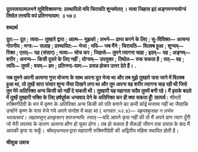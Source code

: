 **दूतस्त्वयात्मलभने सुविविक्तमन्त्र:** **प्रस्थापितो मयि चिरायति शून्यमेतत् ।** **मत्वा जिहास इदं अङ्गमनन्ययोग्यं** **तिष्ठेत तत्त्वयि वयं प्रतिनन्दयाम: ॥ ५७॥** 

**शब्दार्थ** 

**दूत:—** **दूत** **; त्वया—** **तुश्हारे द्वारा** **; आत्म—** **मुझको** **; लभने—** **प्राप्त करने के लिए** **; सु-विविक्त—** **अत्यन्त गोपनीय** **; मन्त्र:—** **सलाह** **; प्रस्थापित:—** **भेजा** **; मयि—** **जब मैंने** **; चिरायति—** **विलश्ब हुआ** **; शून्यम्—** **रिक्त** **; एतत्—** **यह (संसार)** **; मत्वा—** **सोच** **कर** **; जिहासे—** **तुमने त्यागना चाहा** **; इदम्—** **यह** **; अङ्गम्—** **शरीर** **; अनन्य—** **किसी दूसरे के लिए नहीं** **; योग्यम्—** **उपयुक्त** **;** **तिष्ठेत—** **रुक सकता है** **; तत्—** **वह** **; त्वयि—** **तुममें** **; वयम्—** **हम** **; प्रतिनन्द-याम:—** **प्रसन्न होकर उत्तर देते हैं।** **.** 

**जब तुमने अपनी अत्यन्त गुप्त योजना के साथ अपना दूत भेजा था और तब मुझे तुश्हारे** **पास जाने में विलश्ब हुआ था, तो तुश्हें सारा संसार शून्य जैसा दिखने लगा था और तुम अपना** **वह शरीर त्यागना चाह रही थी जिसे तुम मेरे अतिरिक्त अन्य किसी को नहीं दे सकती थी।** **तुश्हारी यह महानता सदैव तुममें बनी रहे। मैं इसके बदले में तुश्हें तुश्हारी भक्ति के लिए हर्षपूर्वक** **धन्यवाद देने के अतिरिक्त कर ही क्या सकता हूँ!** **तात्पर्य :** श्रीमती रुक्मिणीदेवी के मन में कृष्ण के अतिरिक्त अन्य किसी को पति बनाने का कभी कोई मन्तव्य नहीं था जैसाकि उन्होंने कृष्ण के पास भेजे गये अपने सन्देश में कहा था ( *भागवत*  .५२.४)— *यह्र्यश्बुजाक्ष न लभेय भवत्प्रसादं। जह्यामसून् व्रतकृशान् शतजन्मभि: स्यात्* —यदि आपने कृपा नहीं की तो मैं अपने प्राण त्याग दूँगी जो मेरी तपस्या के कारण अत्यन्त क्षीण हो चुका होगा। तब हो सकता है सैकड़ों जीवन तक प्रयास के बाद मैं आपकी कृपा पा सकूँ। *श्रीमद्भागवत*  द्वारा महारानी रुक्मिणीदेवी की अद्वितीय महिमा स्थापित होती है।  

**श्रीशुक उवाच** 